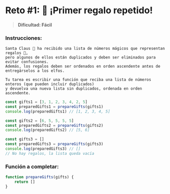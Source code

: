# Reto \#1: 🎁 ¡Primer regalo repetido!
> #### Dificultad: Fácil

### Instrucciones:

```
Santa Claus 🎅 ha recibido una lista de números mágicos que representan regalos 🎁,
pero algunos de ellos están duplicados y deben ser eliminados para evitar confusiones.
Además, los regalos deben ser ordenados en orden ascendente antes de entregárselos a los elfos.
  
Tu tarea es escribir una función que reciba una lista de números enteros (que pueden incluir duplicados)
y devuelva una nueva lista sin duplicados, ordenada en orden ascendente.
```

``` javascript
const gifts1 = [3, 1, 2, 3, 4, 2, 5]
const preparedGifts1 = prepareGifts(gifts1)
console.log(preparedGifts1) // [1, 2, 3, 4, 5]

const gifts2 = [6, 5, 5, 5, 5]
const preparedGifts2 = prepareGifts(gifts2)
console.log(preparedGifts2) // [5, 6]

const gifts3 = []
const preparedGifts3 = prepareGifts(gifts3)
console.log(preparedGifts3) // []
// No hay regalos, la lista queda vacía
```

### Función a completar:
```javascript
function prepareGifts(gifts) {
    return []
}
```
